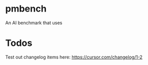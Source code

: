 # pmbench
An AI benchmark that uses 




# Todos

Test out changelog items here: https://cursor.com/changelog/1-2
